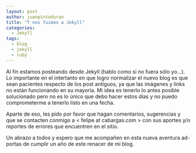 ```yaml
---
layout: post
author: juanpintoduran
title: "Y nos fuimos a Jekyll"
categories:
  - Jekyll
tags:
  - blog
  - jekyll
  - ruby
---
```

Al fin estamos posteando desde Jekyll (hablo como si no fuera sólo yo...). Lo importante en el intertanto en que logro normalizar el nuevo blog es que sean pacientes respecto de los post antiguos, ya que las imágenes y links no están funcionando en su mayoría. Mi idea es tenerlo lo antes posible solucionado pero no es lo único que debo hacer estos días y no puedo comprometerme a tenerlo listo en una fecha.

Aparte de eso, les pido por favor que hagan comentarios, sugerencias y que se contacten conmigo a < felipe at cabargas.com > con sus aportes y/o reportes de errores que encuentren en el sitio.

Un abrazo a todos y espero que me acompañen en esta nueva aventura ad-portas de cumplir un año de este renacer de mi blog.